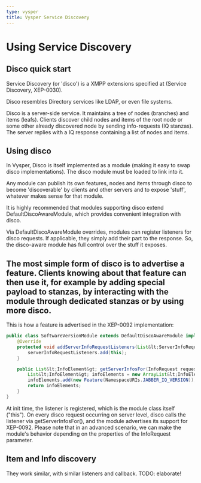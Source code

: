 ```yaml
---
type: vysper
title: Vysper Service Discovery
---
```


# Using Service Discovery

## Disco quick start

Service Discovery (or 'disco') is a XMPP extensions specified at (Service Discovery, XEP-0030).

Disco resembles Directory services like LDAP, or even file systems.

Disco is a server-side service. It maintains a tree of nodes (branches) and items (leafs). Clients discover child nodes and items of the root node or some other already discovered node by sending info-requests (IQ stanzas).
The server replies with a IQ response containing a list of nodes and items.

## Using disco

In Vysper, Disco is itself implemented as a module (making it easy to swap disco implementations). The disco module must be loaded to link into it.

Any module can publish its own features, nodes and items through disco to become 'discoverable' by clients and other servers and to expose 'stuff', whatever makes sense for that module.

It is highly recommended that modules supporting disco extend DefaultDiscoAwareModule, which provides convenient integration with disco.

Via DefaultDiscoAwareModule overrides, modules can register listeners for disco requests. If applicable, they simply add their part to the response. So, the disco-aware module has full control over the stuff it exposes.

## The most simple form of disco is to advertise a feature. Clients knowing about that feature can then use it, for example by adding special payload to stanzas, by interacting with the module through dedicated stanzas or by using more disco.

This is how a feature is advertised in the XEP-0092 implementation:

```java
public class SoftwareVersionModule extends DefaultDiscoAwareModule implements ServerInfoRequestListener { 
    @Override 
    protected void addServerInfoRequestListeners(List&lt;ServerInfoRequestListener&gt; serverInfoRequestListeners) { 
        serverInfoRequestListeners.add(this); 
    } 

    public List&lt;InfoElement&gt; getServerInfosFor(InfoRequest request) { 
        List&lt;InfoElement&gt; infoElements = new ArrayList&lt;InfoElement&gt;(); 
        infoElements.add(new Feature(NamespaceURIs.JABBER_IQ_VERSION)); 
        return infoElements; 
    } 
}
```

At init time, the listener is registered, which is the module class itself ("this").
On every disco request occurring on server level, disco calls the listener via getServerInfosFor(), and the module advertises its support for XEP-0092. Please note that in an advanced scenario, we can make the module's behavior depending on the properties of the InfoRequest parameter.

## Item and Info discovery

They work similar, with similar listeners and callback.
TODO: elaborate!
